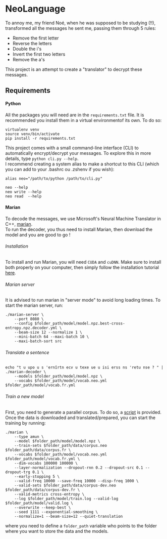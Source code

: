 # NeoLanguage

To annoy me, my friend Noé, when he was supposed to be studying (!!), transformed all the messages he sent me, passing them through 5 rules:
- Remove the first letter
- Reverse the letters
- Double the i's
- Invert the first two letters
- Remove the a's

This project is an attempt to create a "translator" to decrypt these messages.

## Requirements

#### Python
All the packages you will need are in the `requirements.txt` file. It is recommended you install them in a virtual environmentof its own. To do so:
```
virtualenv venv
source venv/bin/activate
pip install -r requirements.txt
```
This project comes with a small command-line interface (CLI) to automatically encrypt/decrypt your messages. To explore this in more details, type `python cli.py --help`. \
I recommend creating a system alias to make a shortcut to this CLI (which you can add to your .bashrc ou .zshenv if you wish):
```
alias neo="/path/to/python /path/to/cli.py"

neo --help
neo write --help
neo read  --help
```

#### Marian
To decode the messages, we use Microsoft's Neural Machine Translator in C++, [marian](https://marian-nmt.github.io/). \
To run the decoder, you thus need to install Marian, then download the model and you are good to go !

###### Installation
To install and run Marian, you will need `CUDA` and `cuDNN`. Make sure to install both properly on your computer, then simply follow the installation tutorial [here](https://marian-nmt.github.io/docs/).

###### Marian server
It is advised to run marian in "server mode" to avoid long loading times. To start the marian server, run:
```
./marian-server \
    --port 8080 \
    --config $folder_path/model/model.npz.best-cross-entropy.npz.decoder.yml \
    --beam-size 12 --normalize 1 \
    --mini-batch 64 --maxi-batch 10 \
    --maxi-batch-sort src
```

###### Translate a sentence
```
echo "t u upo u s 'ernîrtn ecv u texe ue u isi erss ns 'retu nse ? " | ./marian-decoder \
    --models $folder_path/model/model.npz \
    --vocabs $folder_path/model/vocab.neo.yml $folder_path/model/vocab.fr.yml
```

###### Train a new model
First, you need to generate a parallel corpus. To do so, a [script](/data/download.sh) is provided. Once the data is downloaded and translated/prepared, you can start the training by running:

```
./marian \
    --type amun \
    --model $folder_path/model/model.npz \
    --train-sets $folder_path/data/corpus.neo $folder_path/data/corpus.fr \
    --vocabs $folder_path/model/vocab.neo.yml $folder_path/model/vocab.fr.yml \
    --dim-vocabs 100000 100000 \
    --layer-normalization --dropout-rnn 0.2 --dropout-src 0.1 --dropout-trg 0.1 \
    --early-stopping 5 \
    --valid-freq 10000 --save-freq 10000 --disp-freq 1000 \
    --valid-sets $folder_path/data/corpus-dev.neo $folder_path/data/corpus-dev.fr \
    --valid-metrics cross-entropy \
    --log $folder_path/model/train.log --valid-log $folder_path/model/valid.log \
    --overwrite --keep-best \
    --seed 1111 --exponential-smoothing \
    --normalize=1 --beam-size=12 --quiet-translation
```
where you need to define a `folder_path` variable who points to the folder where you want to store the data and the models.

